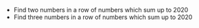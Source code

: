 - Find two numbers in a row of numbers which sum up to 2020
- Find three numbers in a row of numbers which sum up to 2020
